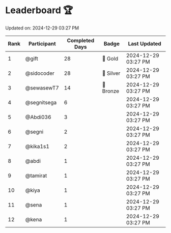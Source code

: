 # Leaderboard 🏆

Updated on: 2024-12-29 03:27 PM

| Rank | Participant       | Completed Days | Badge      | Last Updated         |
|------|-------------------|----------------|------------|----------------------|
| 1    | @gift             | 28             | 🏅 Gold     | 2024-12-29 03:27 PM |
| 2    | @sidocoder        | 28             | 🥈 Silver   | 2024-12-29 03:27 PM |
| 3    | @sewasewT7        | 14             | 🥉 Bronze   | 2024-12-29 03:27 PM |
| 4    | @segnitsega       | 6              |            | 2024-12-29 03:27 PM |
| 5    | @Abdi036          | 3              |            | 2024-12-29 03:27 PM |
| 6    | @segni            | 2              |            | 2024-12-29 03:27 PM |
| 7    | @kika1s1          | 2              |            | 2024-12-29 03:27 PM |
| 8    | @abdi             | 1              |            | 2024-12-29 03:27 PM |
| 9    | @tamirat          | 1              |            | 2024-12-29 03:27 PM |
| 10   | @kiya             | 1              |            | 2024-12-29 03:27 PM |
| 11   | @sena             | 1              |            | 2024-12-29 03:27 PM |
| 12   | @kena             | 1              |            | 2024-12-29 03:27 PM |
